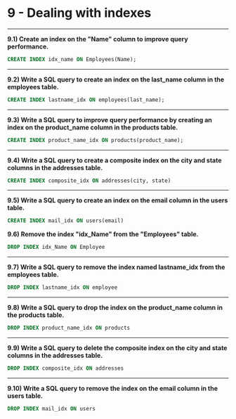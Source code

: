 # 9 - Dealing with indexes
___

**9.1) Create an index on the "Name" column to improve query performance.**

```SQL
CREATE INDEX idx_name ON Employees(Name);
```
___

**9.2) Write a SQL query to create an index on the last_name column in the employees table.**
```SQL
CREATE INDEX lastname_idx ON employees(last_name);
```
___

**9.3) Write a SQL query to improve query performance by creating an index on the product_name column in the products table.**
```SQL
CREATE INDEX product_name_idx ON products(product_name);
```
___

**9.4) Write a SQL query to create a composite index on the city and state columns in the addresses table.**
```SQL
CREATE INDEX composite_idx ON addresses(city, state)
```
___

**9.5) Write a SQL query to create an index on the email column in the users table.**
```SQL
CREATE INDEX mail_idx ON users(email)
```
**9.6) Remove the index "idx_Name" from the "Employees" table.**

```SQL
DROP INDEX idx_Name ON Employee
```
___

**9.7) Write a SQL query to remove the index named lastname_idx from the employees table.**
```SQL
DROP INDEX lastname_idx ON employee
```
___

**9.8) Write a SQL query to drop the index on the product_name column in the products table.**
```SQL
DROP INDEX product_name_idx ON products
```
___

**9.9) Write a SQL query to delete the composite index on the city and state columns in the addresses table.**
```SQL
DROP INDEX composite_idx ON addresses
```
___

**9.10) Write a SQL query to remove the index on the email column in the users table.**
```SQL
DROP INDEX mail_idx ON users
```
